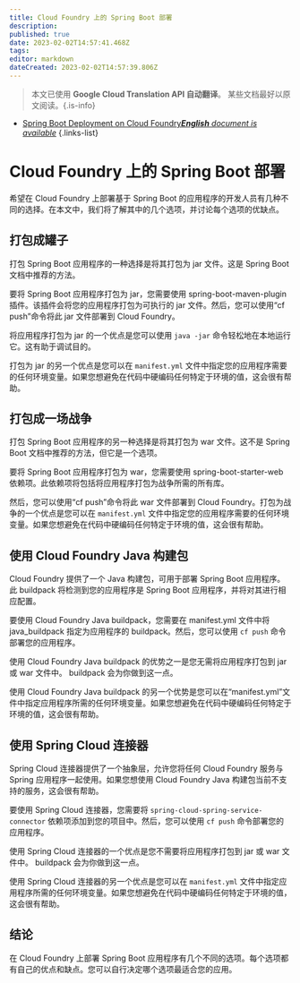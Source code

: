 ```yaml
---
title: Cloud Foundry 上的 Spring Boot 部署
description: 
published: true
date: 2023-02-02T14:57:41.468Z
tags: 
editor: markdown
dateCreated: 2023-02-02T14:57:39.806Z
---
```


> 本文已使用 **Google Cloud Translation API 自动翻译**。
某些文档最好以原文阅读。{.is-info}



- [Spring Boot Deployment on Cloud Foundry***English** document is available*](/en/Knowledge-base/Spring-Boot/spring-boot-deployment-on-cloud-foundry)
{.links-list}


# Cloud Foundry 上的 Spring Boot 部署

希望在 Cloud Foundry 上部署基于 Spring Boot 的应用程序的开发人员有几种不同的选择。在本文中，我们将了解其中的几个选项，并讨论每个选项的优缺点。

## 打包成罐子

打包 Spring Boot 应用程序的一种选择是将其打包为 jar 文件。这是 Spring Boot 文档中推荐的方法。

要将 Spring Boot 应用程序打包为 jar，您需要使用 spring-boot-maven-plugin 插件。该插件会将您的应用程序打包为可执行的 jar 文件。然后，您可以使用“cf push”命令将此 jar 文件部署到 Cloud Foundry。

将应用程序打包为 jar 的一个优点是您可以使用 `java -jar` 命令轻松地在本地运行它。这有助于调试目的。

打包为 jar 的另一个优点是您可以在 `manifest.yml` 文件中指定您的应用程序需要的任何环境变量。如果您想避免在代码中硬编码任何特定于环境的值，这会很有帮助。

## 打包成一场战争

打包 Spring Boot 应用程序的另一种选择是将其打包为 war 文件。这不是 Spring Boot 文档中推荐的方法，但它是一个选项。

要将 Spring Boot 应用程序打包为 war，您需要使用 spring-boot-starter-web 依赖项。此依赖项将包括将应用程序打包为战争所需的所有库。

然后，您可以使用“cf push”命令将此 war 文件部署到 Cloud Foundry。打包为战争的一个优点是您可以在 `manifest.yml` 文件中指定您的应用程序需要的任何环境变量。如果您想避免在代码中硬编码任何特定于环境的值，这会很有帮助。

## 使用 Cloud Foundry Java 构建包

Cloud Foundry 提供了一个 Java 构建包，可用于部署 Spring Boot 应用程序。此 buildpack 将检测到您的应用程序是 Spring Boot 应用程序，并将对其进行相应配置。

要使用 Cloud Foundry Java buildpack，您需要在 manifest.yml 文件中将 java_buildpack 指定为应用程序的 buildpack。然后，您可以使用 `cf push` 命令部署您的应用程序。

使用 Cloud Foundry Java buildpack 的优势之一是您无需将应用程序打包到 jar 或 war 文件中。 buildpack 会为你做到这一点。

使用 Cloud Foundry Java buildpack 的另一个优势是您可以在“manifest.yml”文件中指定应用程序所需的任何环境变量。如果您想避免在代码中硬编码任何特定于环境的值，这会很有帮助。

## 使用 Spring Cloud 连接器

Spring Cloud 连接器提供了一个抽象层，允许您将任何 Cloud Foundry 服务与 Spring 应用程序一起使用。如果您想使用 Cloud Foundry Java 构建包当前不支持的服务，这会很有帮助。

要使用 Spring Cloud 连接器，您需要将 `spring-cloud-spring-service-connector` 依赖项添加到您的项目中。然后，您可以使用 `cf push` 命令部署您的应用程序。

使用 Spring Cloud 连接器的一个优点是您不需要将应用程序打包到 jar 或 war 文件中。 buildpack 会为你做到这一点。

使用 Spring Cloud 连接器的另一个优点是您可以在 `manifest.yml` 文件中指定应用程序所需的任何环境变量。如果您想避免在代码中硬编码任何特定于环境的值，这会很有帮助。

## 结论

在 Cloud Foundry 上部署 Spring Boot 应用程序有几个不同的选项。每个选项都有自己的优点和缺点。您可以自行决定哪个选项最适合您的应用。